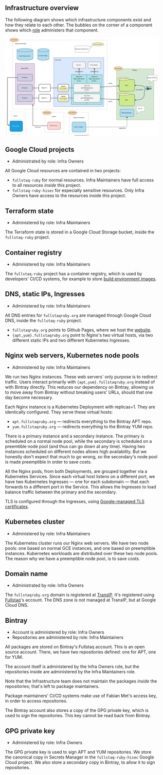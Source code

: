 ## Infrastructure overview

The following diagram shows which infrastructure components exist and how they relate to each other. The bubbles on the corner of a component shows which [role](roles.md) administers that component.

![Infrastructure overview diagram](infrastructure-overview.svg)

## Google Cloud projects

 * Administrated by role: Infra Owners

All Google Cloud resources are contained in two projects:

 - `fullstaq-ruby` for normal resources. Infra Maintainers have full access to all resources _inside_ this project.
 - `fullstaq-ruby-hisec` for especially sensitive resources. Only Infra Owners have access to the resources inside this project.

## Terraform state

 * Administered by role: Infra Maintainers

The Terraform state is stored in a Google Cloud Storage bucket, inside the `fullstaq-ruby` project.

## Container registry

 * Administered by role: Infra Maintainers

The `fullstaq-ruby` project has a container registry, which is used by developers' CI/CD systems, for example to store [build environment images](https://github.com/fullstaq-labs/fullstaq-ruby-server-edition/blob/main/dev-handbook/build-environments.md).

## DNS, static IPs, Ingresses

 * Administered by role: Infra Maintainers

All DNS entries for `fullstaqruby.org` are managed through Google Cloud DNS, inside the `fullstaq-ruby` project.

 * `fullstaqruby.org` points to Github Pages, where we host the [website](https://github.com/fullstaq-labs/fullstaq-ruby-website).
 * `{apt,yum}.fullstaqruby.org` point to Nginx's two virtual hosts, via two different static IPs and two different Kubernetes Ingresses.

## Nginx web servers, Kubernetes node pools

 * Administered by role: Infra Maintainers

We run two Nginx instances. These web servers' only purpose is to redirect traffic. Users interact primarily with `{apt,yum}.fullstaqruby.org` instead of with Bintray directly. This reduces our dependency on Bintray, allowing us to move away from Bintray without breaking users' URLs, should that one day become necessary.

Each Nginx instance is a Kubernetes Deployment with replicas=1. They are identically configured. They serve these virtual hosts:

 - `apt.fullstaqruby.org` — redirects everything to the Bintray APT repo.
 - `yum.fullstaqruby.org` — redirects everything to the Bintray YUM repo.

There is a primary instance and a secondary instance. The primary is scheduled on a normal node pool, while the secondary is scheduled on a preemtible node pool (and thus can go down at any time). Having two instances scheduled on different nodes allows high availability. But we honestly don't expect that much to go wrong, so the secondary's node pool is made preemptible in order to save costs.

All the Nginx pods, from both Deployments, are grouped together via a Kubernetes Services. Since each virtual host listens on a different port, we have two Kubernetes Ingresses — one for each subdomain — that each forwards to a different port in the Service. This allows the Ingresses to load balance traffic between the primary and the secondary.

TLS is configured through the Ingresses, using [Google-managed TLS certificates](https://cloud.google.com/kubernetes-engine/docs/how-to/managed-certs).

## Kubernetes cluster

 * Administered by role: Infra Maintainers

The Kubernetes cluster runs our Nginx web servers. We have two node pools: one based on normal GCE instances, and one based on preemptible instances. Kubernetes workloads are distributed over these two node pools. The reason why we have a preemptible node pool, is to save costs.

## Domain name

 * Administrated by role: Infra Owners

The `fullstaqruby.org` domain is registered at [TransIP](https://www.transip.nl/). It's registered using [Fullstaq](https://www.fullstaq.com)'s account. The DNS zone is not managed at TransIP, but at Google Cloud DNS.

## Bintray

 * Account is administered by role: Infra Owners
 * Repositories are administered by role: Infra Maintainers

All packages are stored on Bintray's Fullstaq account. This is an open source account. There, we have two repositories defined: one for APT, one for YUM.

The account itself is administered by the Infra Owners role, but the repositories inside are administered by the Infra Maintainers role.

Note that the Infrastructure team does not maintain the packages _inside_ the repositories; that's left to package maintainers.

Package maintainers' CI/CD systems make use of Fabian Met's access key, in order to access repositories.

The Bintray account also stores a copy of the GPG private key, which is used to sign the repositories. This key cannot be read back from Bintray.

## GPG private key

 * Administered by role: Infra Owners

The GPG private key is used to sign APT and YUM repositories. We store the canonical copy in Secrets Manager in the `fullstaq-ruby-hisec` Google Cloud project. We also store a secondary copy in Bintray, to allow it to sign repositories.
